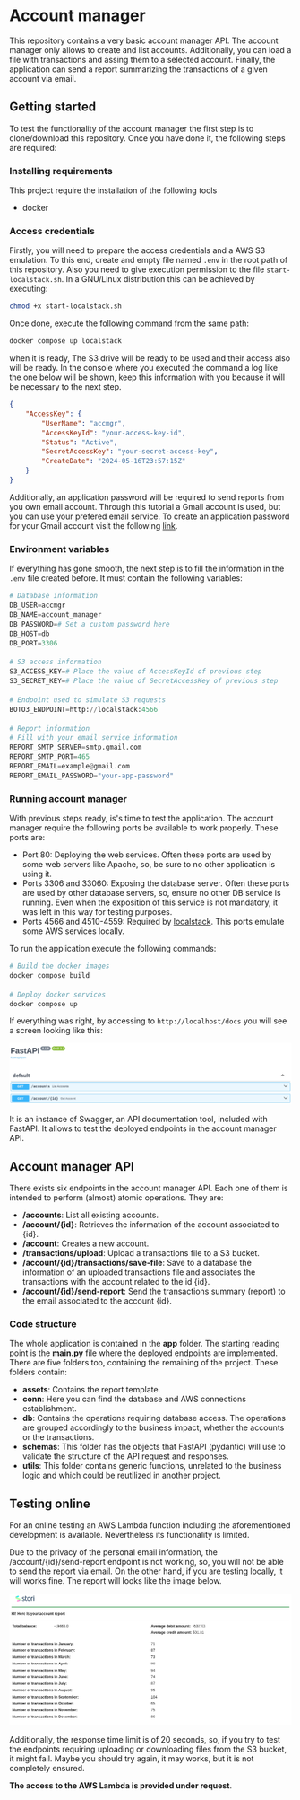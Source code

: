 # Account manager

This repository contains a very basic account manager API. The account manager only allows to create and list accounts. Additionally, you can load a file with transactions and assing them to a selected account. Finally, the application can send a report summarizing the transactions of a given account via email.

## Getting started

To test the functionality of the account manager the first step is to clone/download this repository. Once you have done it, the following steps are required:

### Installing requirements

This project require the installation of the following tools

- docker

### Access credentials

Firstly, you will need to prepare the access credentials and a AWS S3 emulation. To this end, create and empty file named `.env` in the root path of this repository. Also you need to give execution permission to the file `start-localstack.sh`. In a GNU/Linux distribution this can be achieved by executing:

``` bash
chmod +x start-localstack.sh
```

Once done, execute the following command from the same path:

``` bash
docker compose up localstack
```

when it is ready, The S3 drive will be ready to be used and their access also will be ready. In the console where you executed the command a log like the one below will be shown, keep this information with you because it will be necessary to the next step.

``` json
{
    "AccessKey": {
        "UserName": "accmgr",
        "AccessKeyId": "your-access-key-id",
        "Status": "Active",
        "SecretAccessKey": "your-secret-access-key",
        "CreateDate": "2024-05-16T23:57:15Z"
    }
}
```

Additionally, an application password will be required to send reports from you own email account. Through this tutorial a Gmail account is used, but you can use your prefered email service. To create an application password for your Gmail account visit the following [link](https://accounts.google.com/v3/signin/challenge/pwd?continue=https://myaccount.google.com/apppasswords&service=accountsettings).

### Environment variables

If everything has gone smooth, the next step is to fill the information in the `.env` file created before. It must contain the following variables:

``` python
# Database information
DB_USER=accmgr
DB_NAME=account_manager
DB_PASSWORD=# Set a custom password here
DB_HOST=db
DB_PORT=3306

# S3 access information
S3_ACCESS_KEY=# Place the value of AccessKeyId of previous step
S3_SECRET_KEY=# Place the value of SecretAccessKey of previous step

# Endpoint used to simulate S3 requests
BOTO3_ENDPOINT=http://localstack:4566

# Report information
# Fill with your email service information
REPORT_SMTP_SERVER=smtp.gmail.com
REPORT_SMTP_PORT=465
REPORT_EMAIL=example@gmail.com
REPORT_EMAIL_PASSWORD="your-app-password"
```

### Running account manager

With previous steps ready, is's time to test the application. The account manager require the following ports be available to work properly. These ports are:

- Port 80: Deploying the web services. Often these ports are used by some web servers like Apache, so, be sure to no other application is using it.
- Ports 3306 and 33060: Exposing the database server. Often these ports are used by other database servers, so, ensure no other DB service is running. Even when the exposition of this service is not mandatory, it was left in this way for testing purposes.
- Ports 4566 and 4510-4559: Required by [localstack](https://www.localstack.cloud/). This ports emulate some AWS services locally.

To run the application execute the following commands:

``` bash
# Build the docker images
docker compose build

# Deploy docker services
docker compose up
```

If everything was right, by accessing to `http://localhost/docs` you will see a screen looking like this:

![Swagger](assets/swagger.png "Account manager swagger")

It is an instance of Swagger, an API documentation tool, included with FastAPI. It allows to test the deployed endpoints in the account manager API.

## Account manager API

There exists six endpoints in the account manager API. Each one of them is intended to perform (almost) atomic operations. They are:

- **/accounts**: List all existing accounts.
- **/account/{id}**: Retrieves the information of the account associated to {id}.
- **/account**: Creates a new account.
- **/transactions/upload**: Upload a transactions file to a S3 bucket.
- **/account/{id}/transactions/save-file**: Save to a database the information of an uploaded transactions file and associates the transactions with the account related to the id {id}.
- **/account/{id}/send-report**: Send the transactions summary (report) to the email associated to the account {id}.

### Code structure

The whole application is contained in the **app** folder. The starting reading point is the **main.py** file where the deployed endpoints are implemented. There are five folders too, containing the remaining of the project. These folders contain:

- **assets**: Contains the report template.
- **conn**: Here you can find the database and AWS connections establishment.
- **db**: Contains the operations requiring database access. The operations are grouped accordingly to the business impact, whether the accounts or the transactions.
- **schemas**: This folder has the objects that FastAPI (pydantic) will use to validate the structure of the API request and responses.
- **utils**: This folder contains generic functions, unrelated to the business logic and which could be reutilized in another project.

## Testing online

For an online testing an AWS Lambda function including the aforementioned development is available. Nevertheless its functionality is limited. 

Due to the privacy of the personal email information, the /account/{id}/send-report endpoint is not working, so, you will not be able to send the report via email. On the other hand, if you are testing locally, it will works fine. The report will looks like the image below.

![Report](assets/report.png "Report example")

Additionally, the response time limit is of 20 seconds, so, if you try to test the endpoints requiring uploading or downloading files from the S3 bucket, it might fail. Maybe you should try again, it may  works, but it is not completely ensured.

**The access to the AWS Lambda is provided under request**.